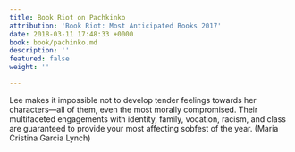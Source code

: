 ```yaml
---
title: Book Riot on Pachkinko
attribution: 'Book Riot: Most Anticipated Books 2017'
date: 2018-03-11 17:48:33 +0000
book: book/pachinko.md
description: ''
featured: false
weight: ''

---
```

Lee makes it impossible not to develop tender feelings towards her characters—all of them, even the most morally compromised. Their multifaceted engagements with identity, family, vocation, racism, and class are guaranteed to provide your most affecting sobfest of the year. (Maria Cristina Garcia Lynch)